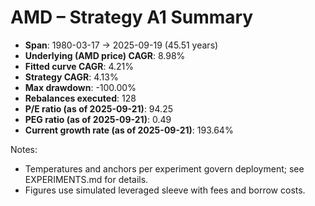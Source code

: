 # AMD – Strategy A1 Summary

- **Span**: 1980-03-17 → 2025-09-19 (45.51 years)
- **Underlying (AMD price) CAGR**: 8.98%
- **Fitted curve CAGR**: 4.21%
- **Strategy CAGR**: 4.13%
- **Max drawdown**: -100.00%
- **Rebalances executed**: 128
- **P/E ratio (as of 2025-09-21)**: 94.25
- **PEG ratio (as of 2025-09-21)**: 0.49
- **Current growth rate (as of 2025-09-21)**: 193.64%

Notes:

- Temperatures and anchors per experiment govern deployment; see EXPERIMENTS.md for details.
- Figures use simulated leveraged sleeve with fees and borrow costs.
